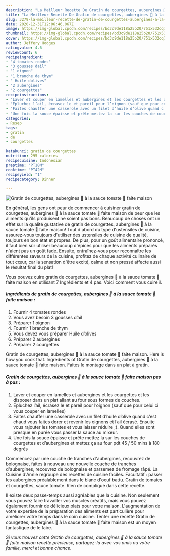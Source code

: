 ```yaml
---
description: "La Meilleur Recette De Gratin de courgettes, aubergines 🍆 à la sauce tomate 🥫 faite maison"
title: "La Meilleur Recette De Gratin de courgettes, aubergines 🍆 à la sauce tomate 🥫 faite maison"
slug: 3279-la-meilleur-recette-de-gratin-de-courgettes-aubergines-a-la-sauce-tomate-faite-maison
date: 2020-12-31T12:06:46.067Z
image: https://img-global.cpcdn.com/recipes/bd3c9de118a25b20/751x532cq70/gratin-de-courgettes-aubergines-🍆-a-la-sauce-tomate-🥫-faite-maison-photo-principale-de-la-recette.jpg
thumbnail: https://img-global.cpcdn.com/recipes/bd3c9de118a25b20/751x532cq70/gratin-de-courgettes-aubergines-🍆-a-la-sauce-tomate-🥫-faite-maison-photo-principale-de-la-recette.jpg
cover: https://img-global.cpcdn.com/recipes/bd3c9de118a25b20/751x532cq70/gratin-de-courgettes-aubergines-🍆-a-la-sauce-tomate-🥫-faite-maison-photo-principale-de-la-recette.jpg
author: Jeffery Hodges
ratingvalue: 4.6
reviewcount: 6
recipeingredient:
- "4 tomates rondes"
- "3 gousses dail"
- "1 oignon"
- "1 branche de thym"
- " Huile dolives"
- "2 aubergines"
- "2 courgettes"
recipeinstructions:
- "Laver et couper en lamelles et aubergines et les courgettes et les disposer dans un plat allant au four sous formes de couches."
- "Épluchez l’ail, écrasez le et pareil pour l’oignon (sauf que pour celui ci vous couper en lamelles)"
- "Faites chauffer une casserole avec un filet d’huile d’olive quand c’est chaud vous faites dorer et revenir les oignons et l’ail écrasé. Ensuite vous rajouter les tomates et vous laisser réduire ;). Quand elles sont presque en purée vous passer la sauce au mixeur."
- "Une fois la souce épaisse et prête mettez la sur les couches de courgettes et d’aubergines et mettez ça au four pdt 45 / 50 mins à 180 degrés"
categories:
- Resep
tags:
- gratin
- de
- courgettes

katakunci: gratin de courgettes 
nutrition: 295 calories
recipecuisine: Indonesian
preptime: "PT18M"
cooktime: "PT42M"
recipeyield: "1"
recipecategory: Dinner

---
```



![Gratin de courgettes, aubergines 🍆 à la sauce tomate 🥫 faite maison](https://img-global.cpcdn.com/recipes/bd3c9de118a25b20/751x532cq70/gratin-de-courgettes-aubergines-🍆-a-la-sauce-tomate-🥫-faite-maison-photo-principale-de-la-recette.jpg)

En général, les gens ont peur de commencer à cuisiner gratin de courgettes, aubergines 🍆 à la sauce tomate 🥫 faite maison de peur que les aliments qu'ils produisent ne soient pas bons. Beaucoup de choses ont un effet sur la qualité gustative de gratin de courgettes, aubergines 🍆 à la sauce tomate 🥫 faite maison! Tout d'abord du type d'ustensiles de cuisine, assurez-vous toujours d'utiliser des ustensiles de cuisine de qualité, toujours en bon état et propres. De plus, pour un goût alimentaire prononcé, il faut bien sûr utiliser beaucoup d'épices pour que les aliments préparés n'aient pas un goût fade. Ensuite, entraînez-vous pour reconnaître les différentes saveurs de la cuisine, profitez de chaque activité culinaire de tout cœur, car la sensation d'être excité, calme et non pressé affecte aussi le résultat final du plat!

<!--inarticleads1-->

Vous pouvez cuire gratin de courgettes, aubergines 🍆 à la sauce tomate 🥫 faite maison en utilisant 7 Ingrédients et 4 pas. Voici comment vous cuire il.

##### Ingrédients de gratin de courgettes, aubergines 🍆 à la sauce tomate 🥫 faite maison :

1. Fournir 4 tomates rondes
1. Vous avez besoin 3 gousses d’ail
1. Préparer 1 oignon
1. Fournir 1 branche de thym
1. Vous devez vous préparer  Huile d’olives
1. Préparer 2 aubergines
1. Préparer 2 courgettes


Gratin de courgettes, aubergines 🍆 à la sauce tomate 🥫 faite maison. Here is how you cook that. Ingredients of Gratin de courgettes, aubergines 🍆 à la sauce tomate 🥫 faite maison. Faites le montage dans un plat à gratin. 

<!--inarticleads2-->

##### Gratin de courgettes, aubergines 🍆 à la sauce tomate 🥫 faite maison pas à pas :

1. Laver et couper en lamelles et aubergines et les courgettes et les disposer dans un plat allant au four sous formes de couches.
1. Épluchez l’ail, écrasez le et pareil pour l’oignon (sauf que pour celui ci vous couper en lamelles)
1. Faites chauffer une casserole avec un filet d’huile d’olive quand c’est chaud vous faites dorer et revenir les oignons et l’ail écrasé. Ensuite vous rajouter les tomates et vous laisser réduire ;). Quand elles sont presque en purée vous passer la sauce au mixeur.
1. Une fois la souce épaisse et prête mettez la sur les couches de courgettes et d’aubergines et mettez ça au four pdt 45 / 50 mins à 180 degrés


Commencez par une couche de tranches d&#39;aubergines, recouvrez de bolognaise, faites à nouveau une nouvelle couche de tranches d&#39;aubergines, recouvrez de bolognaise et parsemez de fromage râpé. La Cuisine d&#39;Annie regroupe des recettes de cuisine faciles. Facultatif : passer les aubergines préalablement dans le blanc d&#39;oeuf battu. Gratin de tomates et courgettes, sauce tomate. Rien de compliqué dans cette recette. 

<!--inarticleads1-->

<p>
Il existe deux passe-temps aussi agréables que la cuisine. Non seulement vous pouvez faire travailler vos muscles créatifs, mais vous pouvez également fournir de délicieux plats pour votre maison. L'augmentation de votre expertise de la préparation des aliments est particulière pour améliorer votre temps dans le coin cuisine. Tenter une recette Gratin de courgettes, aubergines 🍆 à la sauce tomate 🥫 faite maison est un moyen fantastique de le faire.
</p>

<p>
<i>Si vous trouvez cette Gratin de courgettes, aubergines 🍆 à la sauce tomate 🥫 faite maison recette précieuse, partagez-la avec vos amis ou votre famille, merci et bonne chance.</i>
</p>
